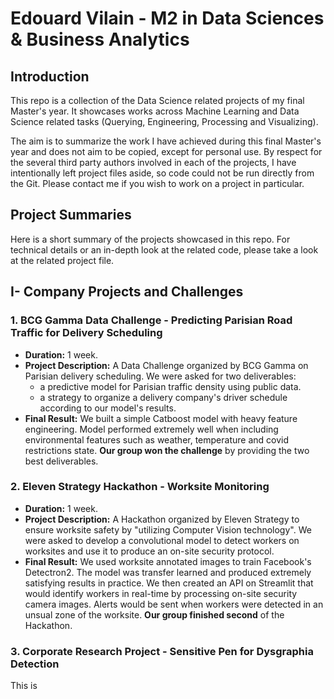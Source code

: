 # Edouard Vilain - M2 in Data Sciences & Business Analytics

## Introduction

This repo is a collection of the Data Science related projects of my final Master's year. It showcases works across Machine Learning and Data Science related tasks (Querying, Engineering, Processing and Visualizing). 

The aim is to summarize the work I have achieved during this final Master's year and does not aim to be copied, except for personal use. By respect for the several third party authors involved in each of the projects, I have intentionally left project files aside, so code could not be run directly from the Git. Please contact me if you wish to work on a project in particular.

## Project Summaries

Here is a short summary of the projects showcased in this repo. For technical details or an in-depth look at the related code, please take a look at the related project file.

## I- Company Projects and Challenges

### 1. BCG Gamma Data Challenge - Predicting Parisian Road Traffic for Delivery Scheduling

- **Duration:** 1 week.
- **Project Description:** A Data Challenge organized by BCG Gamma on Parisian delivery scheduling. We were asked for two deliverables:
  - a predictive model for Parisian traffic density using public data.
  - a strategy to organize a delivery company's driver schedule according to our model's results.
- **Final Result:** We built a simple Catboost model with heavy feature engineering. Model performed extremely well when including environmental features such as weather, temperature and covid restrictions state. **Our group won the challenge** by providing the two best deliverables.

### 2. Eleven Strategy Hackathon - Worksite Monitoring

- **Duration:** 1 week.
- **Project Description:** A Hackathon organized by Eleven Strategy to ensure worksite safety by "utilizing Computer Vision technology". We were asked to develop a convolutional model to detect workers on worksites and use it to produce an on-site security protocol.
- **Final Result:** We used worksite annotated images to train Facebook's Detectron2. The model was transfer learned and produced extremely satisfying results in practice. We then created an API on Streamlit that would identify workers in real-time by processing on-site security camera images. Alerts would be sent when workers were detected in an unsual zone of the worksite. **Our group finished second** of the Hackathon.

### 3. Corporate Research Project - Sensitive Pen for Dysgraphia Detection

This is
